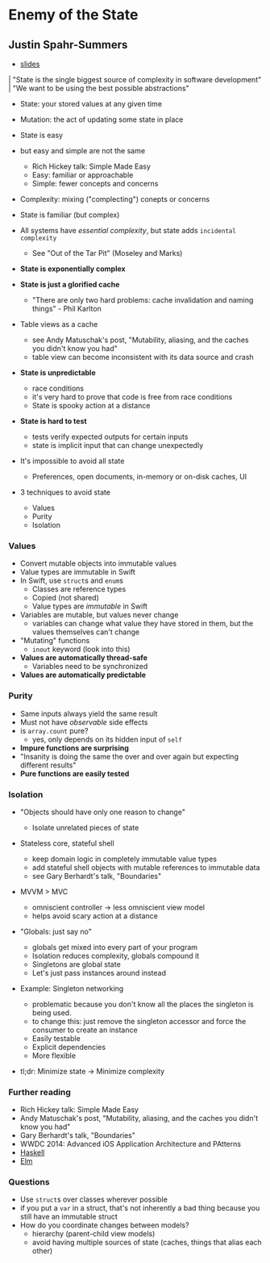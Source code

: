# Enemy of the State
## Justin Spahr-Summers
- [slides](https://github.com/jspahrsummers/enemy-of-the-state)

| "State is the single biggest source of complexity in software development"
| "We want to be using the best possible abstractions"

- State: your stored values at any given time
- Mutation: the act of updating some state in place
- State is easy
- but easy and simple are not the same
    - Rich Hickey talk: Simple Made Easy
    - Easy: familiar or approachable
    - Simple: fewer concepts and concerns
- Complexity: mixing ("complecting") conepts or concerns
- State is familiar (but complex)
- All systems have *essential complexity*, but state adds `incidental complexity`
    - See "Out of the Tar Pit" (Moseley and Marks)
- **State is exponentially complex**
- **State is just a glorified cache**
    - "There are only two hard problems: cache invalidation and naming things" - Phil Karlton
- Table views as a cache
    - see Andy Matuschak's post, "Mutability, aliasing, and the caches you didn't know you had"
    - table view can become inconsistent with its data source and crash
- **State is unpredictable**
    - race conditions
    - it's very hard to prove that code is free from race conditions
    - State is spooky action at a distance
- **State is hard to test**
    - tests verify expected outputs for certain inputs
    - state is implicit input that can change unexpectedly
- It's impossible to avoid all state
    - Preferences, open documents, in-memory or on-disk caches, UI

- 3 techniques to avoid state
    - Values
    - Purity
    - Isolation

### Values
- Convert mutable objects into immutable values
- Value types are immutable in Swift
- In Swift, use `struct`s and `enum`s
    - Classes are reference types
    - Copied (not shared)
    - Value types are *immutable* in Swift
- Variables are mutable, but values never change
    - variables can change what value they have stored in them, but the values themselves can't change
- "Mutating" functions
    - `inout` keyword (look into this)
- **Values are automatically thread-safe**
    - Variables need to be synchronized
- **Values are automatically predictable**

### Purity
- Same inputs always yield the same result
- Must not have *observable* side effects
- is `array.count` pure?
    - yes, only depends on its hidden input of `self`
- **Impure functions are surprising**
- "Insanity is doing the same the over and over again but expecting different results"
- **Pure functions are easily tested**

### Isolation
- "Objects should have only one reason to change"
    - Isolate unrelated pieces of state
- Stateless core, stateful shell
    - keep domain logic in completely immutable value types
    - add stateful shell objects with mutable references to immutable data
    - see Gary Berhardt's talk, "Boundaries"
- MVVM > MVC
    - omniscient controller -> less omniscient view model
    - helps avoid scary action at a distance
- "Globals: just say no"
    - globals get mixed into every part of your program
    - Isolation reduces complexity, globals compound it
    - Singletons are global state
    - Let's just pass instances around instead

- Example: Singleton networking
    - problematic because you don't know all the places the singleton is being used.
    - to change this: just remove the singleton accessor and force the consumer to create an instance
    - Easily testable
    - Explicit dependencies
    - More flexible

- tl;dr: Minimize state -> Minimize complexity

### Further reading
- Rich Hickey talk: Simple Made Easy
- Andy Matuschak's post, "Mutability, aliasing, and the caches you didn't know you had"
- Gary Berhardt's talk, "Boundaries"
- WWDC 2014: Advanced iOS Application Architecture and PAtterns
- [Haskell](book.realworldhaskell.org)
- [Elm](elm-lang.org)

### Questions
- Use `struct`s over classes wherever possible
- if you put a `var` in a struct, that's not inherently a bad thing because you still have an immutable struct
- How do you coordinate changes between models?
    - hierarchy (parent-child view models)
    - avoid having multiple sources of state (caches, things that alias each other)










